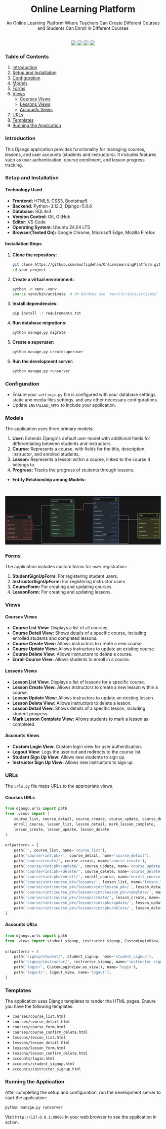 <div align="center">

<h1>Online Learning Platform</h1>

<p>An Online Learning Platform Where Teachers Can Create Different Courses and Students Can Enroll In Different Courses</p>

<br>

<img src="https://img.shields.io/badge/Python-FFD43B?style=for-the-badge&logo=python&logoColor=blue">
<img src="https://img.shields.io/badge/Django-092E20?style=for-the-badge&logo=django&logoColor=green">
<img src="https://img.shields.io/badge/Sqlite-003B57?style=for-the-badge&logo=sqlite&logoColor=white">
<img src="https://img.shields.io/badge/Bootstrap-563D7C?style=for-the-badge&logo=bootstrap&logoColor=white">

</div>


### Table of Contents
1. [Introduction](#introduction)
2. [Setup and Installation](#setup-and-installation)
3. [Configuration](#configuration)
4. [Models](#models)
5. [Forms](#forms)
6. [Views](#views)
    - [Courses Views](#courses-views)
    - [Lessons Views](#lessons-views)
    - [Accounts Views](#accounts-views)
7. [URLs](#urls)
8. [Templates](#templates)
9. [Running the Application](#running-the-application)

### Introduction
This Django application provides functionality for managing courses, lessons, and user accounts (students and instructors). It includes features such as user authentication, course enrollment, and lesson progress tracking.

### Setup and Installation

#### Technology Used

-   **Frontend:** HTML5, CSS3, Bootstrap5
-   **Backend:** Python=3.12.3, Django=5.0.6
-   **Database:** SQLite3
-   **Version Control:** Git, GitHub
-   **Editor:** VS Code
-   **Operating System:** Ubuntu 24.04 LTS
-   **Browser(Tested On):** Google Chrome, Microsoft Edge, Mozilla Firefox


#### Installation Steps
1. **Clone the repository:**
   ```bash
   git clone https://github.com/musfiqdehan/OnlineLearningPlatform.git
   cd your-project
   ```

2. **Create a virtual environment:**
   ```bash
   python -m venv .venv
   source venv/bin/activate  # On Windows use `venv\Scripts\activate`
   ```

3. **Install dependencies:**
   ```bash
   pip install -r requirements.txt
   ```

4. **Run database migrations:**
   ```bash
   python manage.py migrate
   ```

5. **Create a superuser:**
   ```bash
   python manage.py createsuperuser
   ```

6. **Run the development server:**
   ```bash
   python manage.py runserver
   ```

### Configuration
- Ensure your `settings.py` file is configured with your database settings, static and media files settings, and any other necessary configurations.
- Update `INSTALLED_APPS` to include your application.

### Models
The application uses three primary models:

1. **User:** Extends Django's default user model with additional fields for differentiating between students and instructors.
2. **Course:** Represents a course, with fields for the title, description, instructor, and enrolled students.
3. **Lesson:** Represents a lesson within a course, linked to the course it belongs to.
4. **Progress:** Tracks the progress of students through lessons.

- **Entity Relationship among Models:**

<br>

![ER-Diagram](ER-Diagram.png)

### Forms
The application includes custom forms for user registration:

1. **StudentSignUpForm:** For registering student users.
2. **InstructorSignUpForm:** For registering instructor users.
3. **CourseForm:** For creating and updating courses.
4. **LessonForm:** For creating and updating lessons.

### Views

#### Courses Views
- **Course List View:** Displays a list of all courses.
- **Course Detail View:** Shows details of a specific course, including enrolled students and completed lessons.
- **Course Create View:** Allows instructors to create a new course.
- **Course Update View:** Allows instructors to update an existing course.
- **Course Delete View:** Allows instructors to delete a course.
- **Enroll Course View:** Allows students to enroll in a course.

#### Lessons Views
- **Lesson List View:** Displays a list of lessons for a specific course.
- **Lesson Create View:** Allows instructors to create a new lesson within a course.
- **Lesson Update View:** Allows instructors to update an existing lesson.
- **Lesson Delete View:** Allows instructors to delete a lesson.
- **Lesson Detail View:** Shows details of a specific lesson, including student progress.
- **Mark Lesson Complete View:** Allows students to mark a lesson as completed.

#### Accounts Views
- **Custom Login View:** Custom login view for user authentication.
- **Logout View:** Logs the user out and redirects to the course list.
- **Student Sign Up View:** Allows new students to sign up.
- **Instructor Sign Up View:** Allows new instructors to sign up.

### URLs
The `urls.py` file maps URLs to the appropriate views.

#### Courses URLs
```python
from django.urls import path
from .views import (
    course_list, course_detail, course_create, course_update, course_delete,
    enroll_course, lesson_list, lesson_detail, mark_lesson_complete,
    lesson_create, lesson_update, lesson_delete
)

urlpatterns = [
    path('', course_list, name='course_list'),
    path('course/<int:pk>/', course_detail, name='course_detail'),
    path('course/create/', course_create, name='course_create'),
    path('course/<int:pk>/update/', course_update, name='course_update'),
    path('course/<int:pk>/delete/', course_delete, name='course_delete'),
    path('course/<int:pk>/enroll/', enroll_course, name='enroll_course'),
    path('course/<int:course_pk>/lessons/', lesson_list, name='lesson_list'),
    path('course/<int:course_pk>/lesson/<int:lesson_pk>/', lesson_detail, name='lesson_detail'),
    path('course/<int:course_pk>/lesson/<int:lesson_pk>/complete/', mark_lesson_complete, name='mark_lesson_complete'),
    path('course/<int:course_pk>/lesson/create/', lesson_create, name='lesson_create'),
    path('course/<int:course_pk>/lesson/<int:pk>/update/', lesson_update, name='lesson_update'),
    path('course/<int:course_pk>/lesson/<int:pk>/delete/', lesson_delete, name='lesson_delete'),
]
```

#### Accounts URLs
```python
from django.urls import path
from .views import student_signup, instructor_signup, CustomLoginView, logout_view

urlpatterns = [
    path('signup/student/', student_signup, name='student_signup'),
    path('signup/instructor/', instructor_signup, name='instructor_signup'),
    path('login/', CustomLoginView.as_view(), name='login'),
    path('logout/', logout_view, name='logout'),
]
```

### Templates
The application uses Django templates to render the HTML pages. Ensure you have the following templates:

- `courses/course_list.html`
- `courses/course_detail.html`
- `courses/course_form.html`
- `courses/course_confirm_delete.html`
- `lessons/lesson_list.html`
- `lessons/lesson_detail.html`
- `lessons/lesson_form.html`
- `lessons/lesson_confirm_delete.html`
- `accounts/login.html`
- `accounts/student_signup.html`
- `accounts/instructor_signup.html`

### Running the Application
After completing the setup and configuration, run the development server to start the application:

```bash
python manage.py runserver
```

Visit `http://127.0.0.1:8000/` in your web browser to see the application in action.